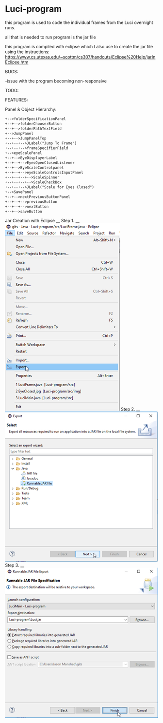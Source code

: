 # Luci-program

this program is used to code the individual frames from the Luci overnight runs.

all that is needed to run program is the jar file

this program is compiled with eclipse which I also use to create the jar file using the instructions: https://www.cs.utexas.edu/~scottm/cs307/handouts/Eclipse%20Help/jarInEclipse.htm

BUGS:

-issue with the program becoming non-responsive

TODO:

FEATURES:

Panel & Object Hierarchy:
```+ControlPanel
+-->folderSpecificationPanel
+--+-->folderChooserButton
+--+-->folderPathTextField
+-->JumpPanel
+--+-->JumpPanelTop
+--+--+-->JLabel("Jump To Frame")
+--+--+-->frameSpecifierField
+-->eyeScalePanel
+--+-->EyeDisplayerLabel
+--+--+-->EyesOpenClosedListener
+--+-->EyeScaleControlpanel
+--+--+-->eyeScaleControlsInputPanel
+--+--+--+-->ScaleSpinner
+--+--+--+-->ScaleCheckBox
+--+--+-->JLabel("Scale for Eyes Closed")
+-->SavePanel
+--+-->nextPreviousButtonPanel
+--+--+-->previousButton
+--+--+-->nextButton
+--+-->saveButton
```
Jar Creation with Eclipse __
Step 1. __
![Step 1](https://github.com/modernNeo/Luci-program/blob/master/creating%20Jar%20with%20eclipse/Step%201.png "Step 1")
Step 2. __
![Step 2](https://github.com/modernNeo/Luci-program/blob/master/creating%20Jar%20with%20eclipse/Step%202.png "Step 2")
Step 3. __
![Step 3](https://github.com/modernNeo/Luci-program/blob/master/creating%20Jar%20with%20eclipse/Step%203.png "Step 3")
